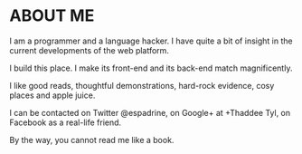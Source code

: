 ABOUT ME
========

I am a programmer and a language hacker.
I have quite a bit of insight in the current developments of the web platform.

I build this place. I make its front-end and its back-end match magnificently.

I like good reads, thoughtful demonstrations, hard-rock evidence, cosy places
and apple juice.

I can be contacted on Twitter @espadrine, on Google+ at +Thaddee Tyl, on
Facebook as a real-life friend.

By the way, you cannot read me like a book.

